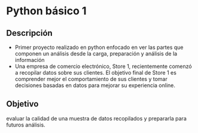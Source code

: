 # Python básico 1

## Descripción 
- Primer proyecto realizado en python enfocado en ver las partes que componen un análisis desde la carga, preparación y análisis de la información
- Una empresa de comercio electrónico, Store 1, recientemente comenzó a recopilar datos sobre sus clientes. El objetivo final de Store 1 es comprender mejor el comportamiento de sus clientes y tomar decisiones basadas en datos para mejorar su experiencia online.

## Objetivo
evaluar la calidad de una muestra de datos recopilados y prepararla para futuros análisis.

